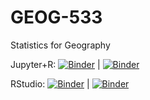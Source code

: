 # GEOG-533

Statistics for Geography

Jupyter+R: [![Binder](https://mybinder.org/badge_logo.svg)](https://mybinder.org/v2/gh/giswqs/GEOG-533/master?filepath=index.ipynb) | [![Binder](https://binder.pangeo.io/badge.svg)](https://binder.pangeo.io/v2/gh/giswqs/GEOG-533/master?filepath=index.ipynb)

RStudio: [![Binder](https://mybinder.org/badge_logo.svg)](https://mybinder.org/v2/gh/giswqs/GEOG-533/master?urlpath=rstudio) | [![Binder](https://binder.pangeo.io/badge.svg)](https://binder.pangeo.io/v2/gh/giswqs/GEOG-533/master?filepath=rstudio)